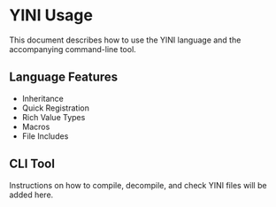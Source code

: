 # YINI Usage

This document describes how to use the YINI language and the accompanying command-line tool.

## Language Features

- Inheritance
- Quick Registration
- Rich Value Types
- Macros
- File Includes

## CLI Tool

Instructions on how to compile, decompile, and check YINI files will be added here.
